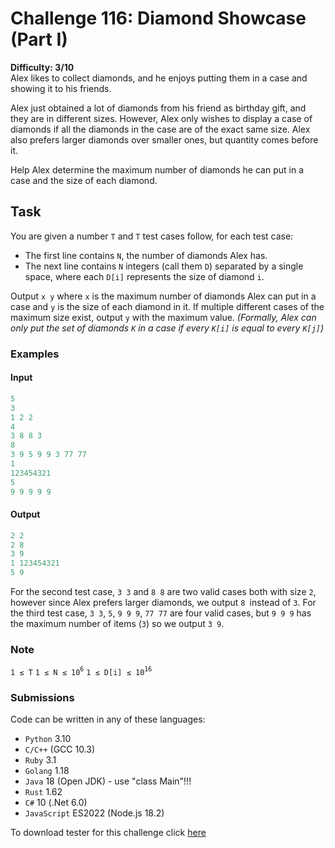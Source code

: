 # Challenge 116: Diamond Showcase (Part I)

**Difficulty: 3/10**  
Alex likes to collect diamonds, and he enjoys putting them in a case and showing it to his friends.

Alex just obtained a lot of diamonds from his friend as birthday gift, and they are in different sizes. However, Alex only wishes to display a case of diamonds if all the diamonds in the case are of the exact same size. Alex also prefers larger diamonds over smaller ones, but quantity comes before it.

Help Alex determine the maximum number of diamonds he can put in a case and the size of each diamond.

## Task

You are given a number `T` and `T` test cases follow, for each test case:

- The first line contains `N`, the number of diamonds Alex has.
- The next line contains `N` integers (call them `D`) separated by a single space, where each `D[i]` represents the size of diamond `i`.

Output `x y` where `x` is the maximum number of diamonds Alex can put in a case and `y` is the size of each diamond in it. If multiple different cases of the maximum size exist, output `y` with the maximum value. _(Formally, Alex can only put the set of diamonds `K` in a case if every `K[i]` is equal to every `K[j]`)_

### Examples

#### Input

```rust
5
3
1 2 2
4
3 8 8 3
8
3 9 5 9 9 3 77 77
1
123454321
5
9 9 9 9 9
```

#### Output

```rust
2 2
2 8
3 9
1 123454321
5 9
```

For the second test case, `3 3` and `8 8` are two valid cases both with size `2`, however since Alex prefers larger diamonds, we output `8 `instead of `3`.
For the third test case, `3 3`, `5`, `9 9 9`, `77 77` are four valid cases, but `9 9 9` has the maximum number of items (`3`) so we output `3 9`.

### Note

`1 ≤ T`
`1 ≤ N ≤ 10`<sup>`6`</sup>
`1 ≤ D[i] ≤ 10`<sup>`16`</sup>

### Submissions

Code can be written in any of these languages:

- `Python` 3.10
- `C/C++` (GCC 10.3)
- `Ruby` 3.1
- `Golang` 1.18
- `Java` 18 (Open JDK) - use "class Main"!!!
- `Rust` 1.62
- `C#` 10 (.Net 6.0)
- `JavaScript` ES2022 (Node.js 18.2)

To download tester for this challenge click [here](https://downgit.github.io/#/home?url=https://github.com/Pomroka/TWT_Challenges_Tester/tree/main/PreviousChallenges/Challenge_116)
